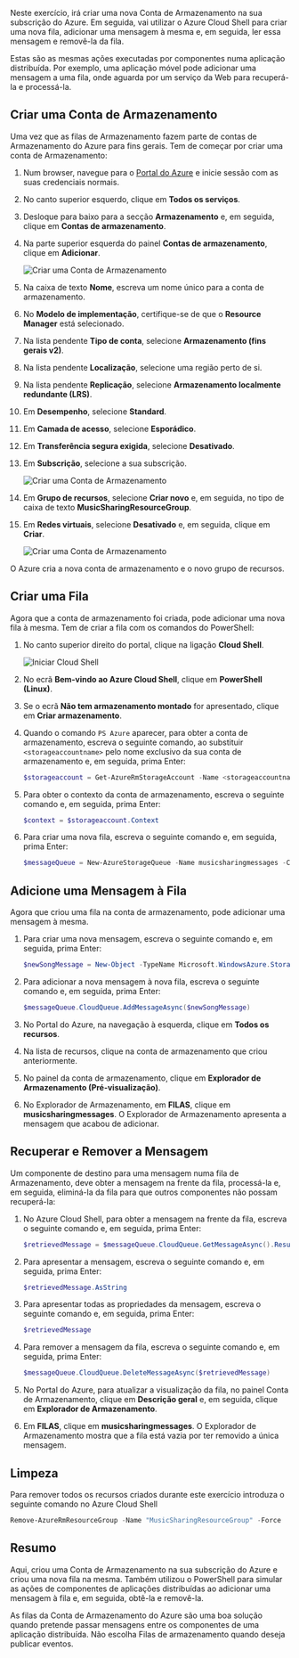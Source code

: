 Neste exercício, irá criar uma nova Conta de Armazenamento na sua subscrição do Azure. Em seguida, vai utilizar o Azure Cloud Shell para criar uma nova fila, adicionar uma mensagem à mesma e, em seguida, ler essa mensagem e removê-la da fila.

Estas são as mesmas ações executadas por componentes numa aplicação distribuída. Por exemplo, uma aplicação móvel pode adicionar uma mensagem a uma fila, onde aguarda por um serviço da Web para recuperá-la e processá-la.

## <a name="create-a-storage-account"></a>Criar uma Conta de Armazenamento

Uma vez que as filas de Armazenamento fazem parte de contas de Armazenamento do Azure para fins gerais. Tem de começar por criar uma conta de Armazenamento:

1. Num browser, navegue para o [Portal do Azure](http://portal.azure.com) e inicie sessão com as suas credenciais normais.
1. No canto superior esquerdo, clique em **Todos os serviços**.
1. Desloque para baixo para a secção **Armazenamento** e, em seguida, clique em **Contas de armazenamento**.
1. Na parte superior esquerda do painel **Contas de armazenamento**, clique em **Adicionar**.

    ![Criar uma Conta de Armazenamento](../images/5-create-a-storage-account-1.png)

1. Na caixa de texto **Nome**, escreva um nome único para a conta de armazenamento.
1. No **Modelo de implementação**, certifique-se de que o **Resource Manager** está selecionado.
1. Na lista pendente **Tipo de conta**, selecione **Armazenamento (fins gerais v2)**.
1. Na lista pendente **Localização**, selecione uma região perto de si.
1. Na lista pendente **Replicação**, selecione **Armazenamento localmente redundante (LRS)**.
1. Em **Desempenho**, selecione **Standard**.
1. Em **Camada de acesso**, selecione **Esporádico**.
1. Em **Transferência segura exigida**, selecione **Desativado**.
1. Em **Subscrição**, selecione a sua subscrição.

    ![Criar uma Conta de Armazenamento](../images/5-create-a-storage-account-2.png)

1. Em **Grupo de recursos**, selecione **Criar novo** e, em seguida, no tipo de caixa de texto **MusicSharingResourceGroup**.
1. Em **Redes virtuais**, selecione **Desativado** e, em seguida, clique em **Criar**.

    ![Criar uma Conta de Armazenamento](../images/5-create-a-storage-account-3.png)

O Azure cria a nova conta de armazenamento e o novo grupo de recursos.

## <a name="create-a-queue"></a>Criar uma Fila

Agora que a conta de armazenamento foi criada, pode adicionar uma nova fila à mesma. Tem de criar a fila com os comandos do PowerShell:

1. No canto superior direito do portal, clique na ligação **Cloud Shell**.

    ![Iniciar Cloud Shell](../images/5-create-a-storage-queue-1.png)

1. No ecrã **Bem-vindo ao Azure Cloud Shell**, clique em **PowerShell (Linux)**.
1. Se o ecrã **Não tem armazenamento montado** for apresentado, clique em **Criar armazenamento**.
1. Quando o comando `PS Azure` aparecer, para obter a conta de armazenamento, escreva o seguinte comando, ao substituir `<storageaccountname>` pelo nome exclusivo da sua conta de armazenamento e, em seguida, prima Enter:

    ```powershell
    $storageaccount = Get-AzureRmStorageAccount -Name <storageaccountname> -ResourceGroup  MusicSharingResourceGroup
    ```

1. Para obter o contexto da conta de armazenamento, escreva o seguinte comando e, em seguida, prima Enter:

    ```powershell
    $context = $storageaccount.Context
    ```

1. Para criar uma nova fila, escreva o seguinte comando e, em seguida, prima Enter:

    ```powershell
    $messageQueue = New-AzureStorageQueue -Name musicsharingmessages -Context $context
    ```

## <a name="add-a-message-to-the-queue"></a>Adicione uma Mensagem à Fila

Agora que criou uma fila na conta de armazenamento, pode adicionar uma mensagem à mesma.

1. Para criar uma nova mensagem, escreva o seguinte comando e, em seguida, prima Enter:

    ```powershell
    $newSongMessage = New-Object -TypeName Microsoft.WindowsAzure.Storage.Queue.CloudQueueMessage -ArgumentList "A new song has been added."
    ```

1. Para adicionar a nova mensagem à nova fila, escreva o seguinte comando e, em seguida, prima Enter:

    ```powershell
    $messageQueue.CloudQueue.AddMessageAsync($newSongMessage)
    ```

1. No Portal do Azure, na navegação à esquerda, clique em **Todos os recursos**.
1. Na lista de recursos, clique na conta de armazenamento que criou anteriormente.
1. No painel da conta de armazenamento, clique em **Explorador de Armazenamento (Pré-visualização)**.
1. No Explorador de Armazenamento, em **FILAS**, clique em **musicsharingmessages**. O Explorador de Armazenamento apresenta a mensagem que acabou de adicionar.

## <a name="retrieve-and-remove-the-message"></a>Recuperar e Remover a Mensagem

Um componente de destino para uma mensagem numa fila de Armazenamento, deve obter a mensagem na frente da fila, processá-la e, em seguida, eliminá-la da fila para que outros componentes não possam recuperá-la:

1. No Azure Cloud Shell, para obter a mensagem na frente da fila, escreva o seguinte comando e, em seguida, prima Enter:

    ```powershell
    $retrievedMessage = $messageQueue.CloudQueue.GetMessageAsync().Result
    ```

1. Para apresentar a mensagem, escreva o seguinte comando e, em seguida, prima Enter:

    ```powershell
    $retrievedMessage.AsString
    ```

1. Para apresentar todas as propriedades da mensagem, escreva o seguinte comando e, em seguida, prima Enter:

    ```powershell
    $retrievedMessage
    ```

1. Para remover a mensagem da fila, escreva o seguinte comando e, em seguida, prima Enter:

    ```powershell
    $messageQueue.CloudQueue.DeleteMessageAsync($retrievedMessage)
    ```

1. No Portal do Azure, para atualizar a visualização da fila, no painel Conta de Armazenamento, clique em **Descrição geral** e, em seguida, clique em **Explorador de Armazenamento**.
1. Em **FILAS**, clique em **musicsharingmessages**. O Explorador de Armazenamento mostra que a fila está vazia por ter removido a única mensagem.

## <a name="cleanup"></a>Limpeza

Para remover todos os recursos criados durante este exercício introduza o seguinte comando no Azure Cloud Shell 
```powershell
Remove-AzureRmResourceGroup -Name "MusicSharingResourceGroup" -Force
```


## <a name="summary"></a>Resumo

Aqui, criou uma Conta de Armazenamento na sua subscrição do Azure e criou uma nova fila na mesma. Também utilizou o PowerShell para simular as ações de componentes de aplicações distribuídas ao adicionar uma mensagem à fila e, em seguida, obtê-la e removê-la.

As filas da Conta de Armazenamento do Azure são uma boa solução quando pretende passar mensagens entre os componentes de uma aplicação distribuída. Não escolha Filas de armazenamento quando deseja publicar eventos.
